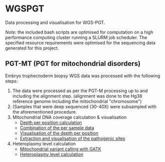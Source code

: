 # WGSPGT
Data processing and visualisation for WGS-PGT.

_Note:_ the included bash scripts are optimised for computation on a high performance computing cluster
running a SLURM job scheduler. The specified resource requirements were optimised for the sequencing data
generated for this project.

## PGT-MT (PGT for mitochondrial disorders)
Embryo trophectoderm biopsy WGS data was processed with the following steps:  
1. The data were processed as per the PGT-M processing up to and including the alignment step.
    (alignment was done to the Hg38 reference genome including the mitochondrial "chromosome")
2. (Samples that were deep sequenced (30-40X) were subsampled with the aforementioned procedure.
3. Mitochondrial DNA coverage calculation & visualisation
    + [Depth per position calculation](PGT-MT/samtoolsDepth.sh)
    + [Combination of the per sample data](PGT-MT/combineDepths.R)
    + [Visualisation of the depth per position](PGT-MT/circosPlot.R)
    + [Extraction and visualisation of the pathogenic sites](PGT-MT/pathogenicCoverageHistogram.R)
4. Heteroplasmy level calculation
    + [Mitochondrial variant calling with GATK](PGT-MT/gatk.sh)
    + [Heteroplasmy level calculation](PGT-MT/heteroplasmy.R)
